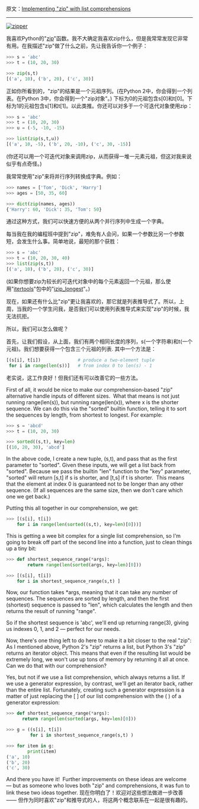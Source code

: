 原文：[Implementing "zip" with list comprehensions](http://blog.lerner.co.il/implementing-zip-list-comprehensions/)

---

[![zipper](http://i1.wp.com/blog.lerner.co.il/wp-content/uploads/2016/08/zipper3.png?resize=150%2C300)](http://i1.wp.com/blog.lerner.co.il/wp-content/uploads/2016/08/zipper3.png)

我喜欢Python的"[zip](https://docs.python.org/3/library/functions.html#zip)"函数。我不大确定我喜欢zip什么，但是我常常发现它非常有用。在我描述"zip"做了什么之前，先让我告诉你一个例子：

```python
>>> s = 'abc'
>>> t = (10, 20, 30)

>>> zip(s,t)
[('a', 10), ('b', 20), ('c', 30)]
```

正如你所看到的，"zip"的结果是一个元祖序列。(在Python 2中，你会得到一个列表。在Python 3中，你会得到一个"zip对象"。) 下标为0的元祖包含s[0]和t[0]。下标为1的元祖包含s[1]和t[1]。以此类推。你还可以对多于一个可迭代对象使用zip：

```python
>>> s = 'abc'
>>> t = (10, 20, 30)
>>> u = (-5, -10, -15)

>>> list(zip(s,t,u))
[('a', 10, -5), ('b', 20, -10), ('c', 30, -15)]
```

(你还可以用一个可迭代对象来调用zip，从而获得一堆一元素元祖，但这对我来说似乎有点奇怪。)

我常常使用"zip"来将并行序列转换成字典。例如：

```python
>>> names = ['Tom', 'Dick', 'Harry']
>>> ages = [50, 35, 60]

>>> dict(zip(names, ages))
{'Harry': 60, 'Dick': 35, 'Tom': 50}
```

通过这种方式，我们可以快速方便的从两个并行序列中生成一个字典。

每当我在我的编程班中提到"zip"，难免有人会问，如果一个参数比另一个参数短，会发生什么事。简单地说，最短的那个获胜：

```python
>>> s = 'abc'
>>> t = (10, 20, 30, 40)
>>> list(zip(s,t))
[('a', 10), ('b', 20), ('c', 30)]
```

(如果你想要zip为较长的可迭代对象中的每个元素返回一个元祖，那么使用"[itertools](https://docs.python.org/3/library/itertools.html#module-itertools)"包中的"[izip_longest](https://docs.python.org/3/library/itertools.html#itertools.zip_longest)"。)

现在，如果还有什么比"zip"更让我喜欢的，那它就是列表推导式了。所以，上周，当我的一个学生问我，是否我们可以使用列表推导式来实现"zip"的时候，我无法抗拒。

所以，我们可以怎么做呢？

首先，让我们假设，从上面，我们有两个相同长度的序列，s(一个字符串)和t(一个元祖)。我们想要获得一个包含三个元祖的列表. 其中一个方法是：

```python
[(s[i], t[i])              # produce a two-element tuple
 for i in range(len(s))]   # from index 0 to len(s) - 1
```

老实说，这工作良好！但我们还有可以改善它的一些方法。

First of all, it would be nice to make our comprehension-based "zip"
alternative handle inputs of different sizes.  What that means is not just
running range(len(s)), but running range(len(x)), where x is the shorter
sequence. We can do this via the "sorted" builtin function, telling it to sort
the sequences by length, from shortest to longest. For example:

```python
>>> s = 'abcd'
>>> t = (10, 20, 30)

>>> sorted((s,t), key=len)
[(10, 20, 30), 'abcd']
```

In the above code, I create a new tuple, (s,t), and pass that as the first
parameter to "sorted". Given these inputs, we will get a list back from
"sorted". Because we pass the builtin "len" function to the "key" parameter,
"sorted" will return [s,t] if s is shorter, and [t,s] if t is shorter.  This
means that the element at index 0 is guaranteed not to be longer than any
other sequence. (If all sequences are the same size, then we don't care which
one we get back.)

Putting this all together in our comprehension, we get:

```python
>>> [(s[i], t[i])    
    for i in range(len(sorted((s,t), key=len)[0]))]
```

This is getting a wee bit complex for a single list comprehension, so I'm
going to break off part of the second line into a function, just to clean
things up a tiny bit:

```python
>>> def shortest_sequence_range(*args):
        return range(len(sorted(args, key=len)[0]))

>>> [(s[i], t[i])     
    for i in shortest_sequence_range(s,t) ]
```

Now, our function takes *args, meaning that it can take any number of
sequences. The sequences are sorted by length, and then the first (shortest)
sequence is passed to "len", which calculates the length and then returns the
result of running "range".

So if the shortest sequence is 'abc', we'll end up returning range(3), giving
us indexes 0, 1, and 2 — perfect for our needs.

Now, there's one thing left to do here to make it a bit closer to the real
"zip": As I mentioned above, Python 2's "zip" returns a list, but Python 3's
"zip" returns an iterator object. This means that even if the resulting list
would be extremely long, we won't use up tons of memory by returning it all at
once. Can we do that with our comprehension?

Yes, but not if we use a list comprehension, which always returns a list. If
we use a generator expression, by contrast, we'll get an iterator back, rather
than the entire list. Fortunately, creating such a generator expression is a
matter of just replacing the [ ] of our list comprehension with the ( ) of a
generator expression:

```python
>>> def shortest_sequence_range(*args):
      return range(len(sorted(args, key=len)[0]))

>>> g = ((s[i], t[i])
         for i in shortest_sequence_range(s,t) )

>>> for item in g:
        print(item)
('a', 10)
('b', 20)
('c', 30)
```

And there you have it!  Further improvements on these ideas are welcome — but
as someone who loves both "zip" and comprehensions, it was fun to link these
two ideas together.
现在你明白了！欢迎对这些想法做进一步改善 —— 但作为同时喜欢"zip"和推导式的人，将这两个概念联系在一起是很有趣的。
